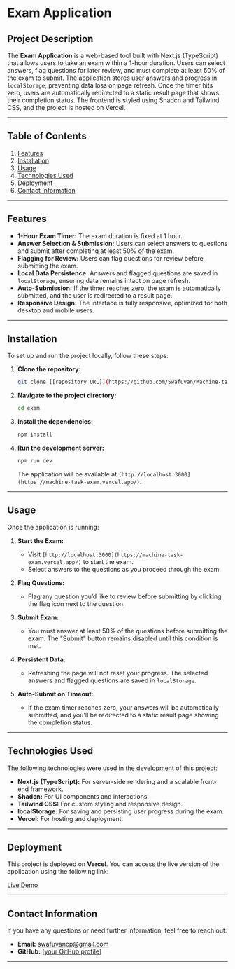 # Exam Application

## Project Description

The **Exam Application** is a web-based tool built with Next.js (TypeScript) that allows users to take an exam within a 1-hour duration. Users can select answers, flag questions for later review, and must complete at least 50% of the exam to submit. The application stores user answers and progress in `localStorage`, preventing data loss on page refresh. Once the timer hits zero, users are automatically redirected to a static result page that shows their completion status. The frontend is styled using Shadcn and Tailwind CSS, and the project is hosted on Vercel.

---

## Table of Contents

1. [Features](#features)
2. [Installation](#installation)
3. [Usage](#usage)
4. [Technologies Used](#technologies-used)
5. [Deployment](#deployment)
6. [Contact Information](#contact-information)

---

## Features

- **1-Hour Exam Timer:** The exam duration is fixed at 1 hour.
- **Answer Selection & Submission:** Users can select answers to questions and submit after completing at least 50% of the exam.
- **Flagging for Review:** Users can flag questions for review before submitting the exam.
- **Local Data Persistence:** Answers and flagged questions are saved in `localStorage`, ensuring data remains intact on page refresh.
- **Auto-Submission:** If the timer reaches zero, the exam is automatically submitted, and the user is redirected to a result page.
- **Responsive Design:** The interface is fully responsive, optimized for both desktop and mobile users.

---

## Installation

To set up and run the project locally, follow these steps:

1. **Clone the repository:**
   ```bash
   git clone [[repository URL]](https://github.com/Swafuvan/Machine-task-Exam.git)
   ```

2. **Navigate to the project directory:**
   ```bash
   cd exam
   ```

3. **Install the dependencies:**
   ```bash
   npm install
   ```

4. **Run the development server:**
   ```bash
   npm run dev
   ```

   The application will be available at `[http://localhost:3000](https://machine-task-exam.vercel.app/)`.

---

## Usage

Once the application is running:

1. **Start the Exam:**
   - Visit `[http://localhost:3000](https://machine-task-exam.vercel.app/)` to start the exam.
   - Select answers to the questions as you proceed through the exam.

2. **Flag Questions:** 
   - Flag any question you’d like to review before submitting by clicking the flag icon next to the question.

3. **Submit Exam:**
   - You must answer at least 50% of the questions before submitting the exam. The "Submit" button remains disabled until this condition is met.

4. **Persistent Data:**
   - Refreshing the page will not reset your progress. The selected answers and flagged questions are saved in `localStorage`.

5. **Auto-Submit on Timeout:**
   - If the exam timer reaches zero, your answers will be automatically submitted, and you'll be redirected to a static result page showing the completion status.

---

## Technologies Used

The following technologies were used in the development of this project:

- **Next.js (TypeScript):** For server-side rendering and a scalable front-end framework.
- **Shadcn:** For UI components and interactions.
- **Tailwind CSS:** For custom styling and responsive design.
- **localStorage:** For saving and persisting user progress during the exam.
- **Vercel:** For hosting and deployment.

---

## Deployment

This project is deployed on **Vercel**. You can access the live version of the application using the following link:

[Live Demo]([https://your-vercel-url.com](https://machine-task-exam.vercel.app/))

---

## Contact Information

If you have any questions or need further information, feel free to reach out:

- **Email:** swafuvancp@gmail.com
- **GitHub:** [[your GitHub profile]](https://github.com/Swafuvan/Machine-task-Exam)

---
